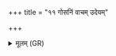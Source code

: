 +++
title = "११ गोसनिं वाचम् उदेयम्"

+++
<details><summary>मूलम् (GR)</summary>

गोसनिं वाचम् उदेयं  
वर्चसा माभ्य् ऊर्णुहि ।  
आ रुन्धां सर्वतो वायुस्  
त्वष्टा पोषाय ध्रियताम् ॥
</details>